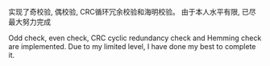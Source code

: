 实现了奇校验, 偶校验, CRC循环冗余校验和海明校验。
由于本人水平有限, 已尽最大努力完成

Odd check, even check, CRC cyclic redundancy check and Hemming check are implemented.
Due to my limited level, I have done my best to complete it.
